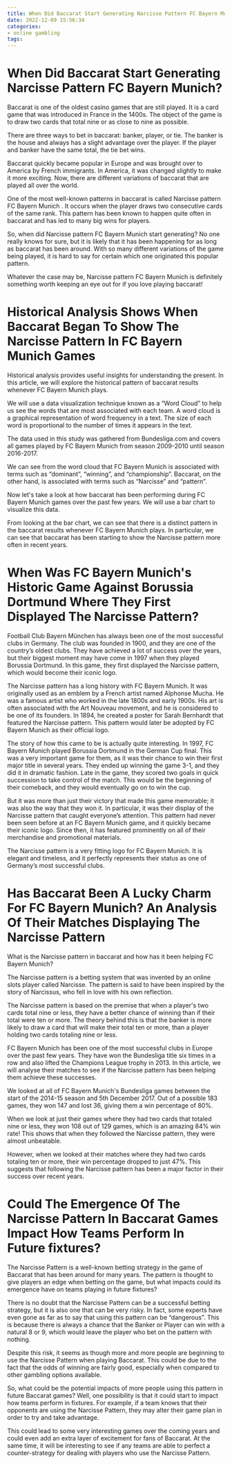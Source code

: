 ```yaml
---
title: When Did Baccarat Start Generating Narcisse Pattern FC Bayern Munich
date: 2022-12-09 15:56:34
categories:
- online gambling
tags:
---
```



#  When Did Baccarat Start Generating Narcisse Pattern FC Bayern Munich?

Baccarat is one of the oldest casino games that are still played. It is a card game that was introduced in France in the 1400s. The object of the game is to draw two cards that total nine or as close to nine as possible.

There are three ways to bet in baccarat: banker, player, or tie. The banker is the house and always has a slight advantage over the player. If the player and banker have the same total, the tie bet wins.

Baccarat quickly became popular in Europe and was brought over to America by French immigrants. In America, it was changed slightly to make it more exciting. Now, there are different variations of baccarat that are played all over the world.

One of the most well-known patterns in baccarat is called Narcisse pattern FC Bayern Munich . It occurs when the player draws two consecutive cards of the same rank. This pattern has been known to happen quite often in baccarat and has led to many big wins for players.

So, when did Narcisse pattern FC Bayern Munich start generating? No one really knows for sure, but it is likely that it has been happening for as long as baccarat has been around. With so many different variations of the game being played, it is hard to say for certain which one originated this popular pattern.

Whatever the case may be, Narcisse pattern FC Bayern Munich is definitely something worth keeping an eye out for if you love playing baccarat!

#  Historical Analysis Shows When Baccarat Began To Show The Narcisse Pattern In FC Bayern Munich Games 

Historical analysis provides useful insights for understanding the present. In this article, we will explore the historical pattern of baccarat results whenever FC Bayern Munich plays.

We will use a data visualization technique known as a “Word Cloud” to help us see the words that are most associated with each team. A word cloud is a graphical representation of word frequency in a text. The size of each word is proportional to the number of times it appears in the text.

The data used in this study was gathered from Bundesliga.com and covers all games played by FC Bayern Munich from season 2009-2010 until season 2016-2017.

We can see from the word cloud that FC Bayern Munich is associated with terms such as “dominant”, “winning”, and “championship”. Baccarat, on the other hand, is associated with terms such as “Narcisse” and “pattern”.

Now let's take a look at how baccarat has been performing during FC Bayern Munich games over the past few years. We will use a bar chart to visualize this data.

    




From looking at the bar chart, we can see that there is a distinct pattern in the baccarat results whenever FC Bayern Munich plays. In particular, we can see that baccarat has been starting to show the Narcisse pattern more often in recent years.

#  When Was FC Bayern Munich's Historic Game Against Borussia Dortmund Where They First Displayed The Narcisse Pattern?

Football Club Bayern München has always been one of the most successful clubs in Germany. The club was founded in 1900, and they are one of the country’s oldest clubs. They have achieved a lot of success over the years, but their biggest moment may have come in 1997 when they played Borussia Dortmund. In this game, they first displayed the Narcisse pattern, which would become their iconic logo.

The Narcisse pattern has a long history with FC Bayern Munich. It was originally used as an emblem by a French artist named Alphonse Mucha. He was a famous artist who worked in the late 1800s and early 1900s. His art is often associated with the Art Nouveau movement, and he is considered to be one of its founders. In 1894, he created a poster for Sarah Bernhardt that featured the Narcisse pattern. This pattern would later be adopted by FC Bayern Munich as their official logo.

The story of how this came to be is actually quite interesting. In 1997, FC Bayern Munich played Borussia Dortmund in the German Cup final. This was a very important game for them, as it was their chance to win their first major title in several years. They ended up winning the game 3-1, and they did it in dramatic fashion. Late in the game, they scored two goals in quick succession to take control of the match. This would be the beginning of their comeback, and they would eventually go on to win the cup.

But it was more than just their victory that made this game memorable; it was also the way that they won it. In particular, it was their display of the Narcisse pattern that caught everyone’s attention. This pattern had never been seen before at an FC Bayern Munich game, and it quickly became their iconic logo. Since then, it has featured prominently on all of their merchandise and promotional materials.

The Narcisse pattern is a very fitting logo for FC Bayern Munich. It is elegant and timeless, and it perfectly represents their status as one of Germany’s most successful clubs.

#  Has Baccarat Been A Lucky Charm For FC Bayern Munich? An Analysis Of Their Matches Displaying The Narcisse Pattern 

What is the Narcisse pattern in baccarat and how has it been helping FC Bayern Munich?

The Narcisse pattern is a betting system that was invented by an online slots player called Narcisse. The pattern is said to have been inspired by the story of Narcissus, who fell in love with his own reflection.

The Narcisse pattern is based on the premise that when a player's two cards total nine or less, they have a better chance of winning than if their total were ten or more. The theory behind this is that the banker is more likely to draw a card that will make their total ten or more, than a player holding two cards totaling nine or less.

FC Bayern Munich has been one of the most successful clubs in Europe over the past few years. They have won the Bundesliga title six times in a row and also lifted the Champions League trophy in 2013. In this article, we will analyse their matches to see if the Narcisse pattern has been helping them achieve these successes.

We looked at all of FC Bayern Munich's Bundesliga games between the start of the 2014-15 season and 5th December 2017. Out of a possible 183 games, they won 147 and lost 36, giving them a win percentage of 80%.

When we look at just their games where they had two cards that totaled nine or less, they won 108 out of 129 games, which is an amazing 84% win rate! This shows that when they followed the Narcisse pattern, they were almost unbeatable.

However, when we looked at their matches where they had two cards totaling ten or more, their win percentage dropped to just 47%. This suggests that following the Narcisse pattern has been a major factor in their success over recent years.

#  Could The Emergence Of The Narcisse Pattern In Baccarat Games Impact How Teams Perform In Future fixtures?

The Narcisse Pattern is a well-known betting strategy in the game of Baccarat that has been around for many years. The pattern is thought to give players an edge when betting on the game, but what impacts could its emergence have on teams playing in future fixtures?

There is no doubt that the Narcisse Pattern can be a successful betting strategy, but it is also one that can be very risky. In fact, some experts have even gone as far as to say that using this pattern can be “dangerous”. This is because there is always a chance that the Banker or Player can win with a natural 8 or 9, which would leave the player who bet on the pattern with nothing.

Despite this risk, it seems as though more and more people are beginning to use the Narcisse Pattern when playing Baccarat. This could be due to the fact that the odds of winning are fairly good, especially when compared to other gambling options available.

So, what could be the potential impacts of more people using this pattern in future Baccarat games? Well, one possibility is that it could start to impact how teams perform in fixtures. For example, if a team knows that their opponents are using the Narcisse Pattern, they may alter their game plan in order to try and take advantage.

This could lead to some very interesting games over the coming years and could even add an extra layer of excitement for fans of Baccarat. At the same time, it will be interesting to see if any teams are able to perfect a counter-strategy for dealing with players who use the Narcisse Pattern.